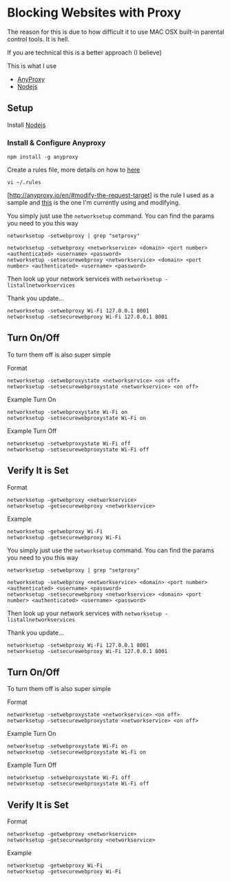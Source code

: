 # Blocking Websites with Proxy

The reason for this is due to how difficult it to use MAC OSX built-in parental control tools.  It is hell. 

If you are technical this is a better approach (I believe) 

This is what I use

* [AnyProxy](http://anyproxy.io/en/#install)
* [Nodejs](https://nodejs.org/en/download/)

## Setup

Install [Nodejs](https://nodejs.org/en/download/)

### Install & Configure Anyproxy

    npm install -g anyproxy 

Create a rules file, more details on how to [here](http://anyproxy.io/en/#rule-samples) 

    vi ~/.rules


[http://anyproxy.io/en/#modify-the-request-target] is the rule I used as a sample and [this](https://gist.github.com/csanz/e7e203b6dd252d49c61da8e1f3bb0360) is the one I'm currently using and modifying. 




You simply just use the `networksetup` command. You can find the params you need to you this way

    networksetup -setwebproxy | grep "setproxy"

    networksetup -setwebproxy <networkservice> <domain> <port number> <authenticated> <username> <password>
    networksetup -setsecurewebproxy <networkservice> <domain> <port number> <authenticated> <username> <password>

Then look up your network services with `networksetup -listallnetworkservices`

Thank you update... 

    networksetup -setwebproxy Wi-Fi 127.0.0.1 8001
    networksetup -setsecurewebproxy Wi-Fi 127.0.0.1 8001

## Turn On/Off

To turn them off is also super simple

Format 

    networksetup -setwebproxystate <networkservice> <on off>
    networksetup -setsecurewebproxystate <networkservice> <on off>

Example Turn On

    networksetup -setwebproxystate Wi-Fi on
    networksetup -setsecurewebproxystate Wi-Fi on

Example Turn Off

    networksetup -setwebproxystate Wi-Fi off
    networksetup -setsecurewebproxystate Wi-Fi off

## Verify It is Set

Format

    networksetup -getwebproxy <networkservice>
    networksetup -getsecurewebproxy <networkservice>

Example

    networksetup -getwebproxy Wi-Fi
    networksetup -getsecurewebproxy Wi-Fi




You simply just use the `networksetup` command. You can find the params you need to you this way

    networksetup -setwebproxy | grep "setproxy"

    networksetup -setwebproxy <networkservice> <domain> <port number> <authenticated> <username> <password>
    networksetup -setsecurewebproxy <networkservice> <domain> <port number> <authenticated> <username> <password>

Then look up your network services with `networksetup -listallnetworkservices`

Thank you update... 

    networksetup -setwebproxy Wi-Fi 127.0.0.1 8001
    networksetup -setsecurewebproxy Wi-Fi 127.0.0.1 8001

## Turn On/Off

To turn them off is also super simple

Format 

    networksetup -setwebproxystate <networkservice> <on off>
    networksetup -setsecurewebproxystate <networkservice> <on off>

Example Turn On

    networksetup -setwebproxystate Wi-Fi on
    networksetup -setsecurewebproxystate Wi-Fi on

Example Turn Off

    networksetup -setwebproxystate Wi-Fi off
    networksetup -setsecurewebproxystate Wi-Fi off

## Verify It is Set

Format

    networksetup -getwebproxy <networkservice>
    networksetup -getsecurewebproxy <networkservice>

Example

    networksetup -getwebproxy Wi-Fi
    networksetup -getsecurewebproxy Wi-Fi


